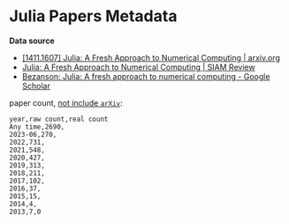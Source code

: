 # Julia Papers Metadata


**Data source**
+ [[1411.1607] Julia: A Fresh Approach to Numerical Computing | arxiv.org](https://arxiv.org/abs/1411.1607)
+ [Julia: A Fresh Approach to Numerical Computing | SIAM Review](https://epubs.siam.org/doi/10.1137/141000671)
+ [Bezanson: Julia: A fresh approach to numerical computing - Google Scholar](https://scholar.google.com/scholar?hl=en&as_sdt=40000005&sciodt=0,22&cites=12373977815425691465)


paper count, [not include `arXiv`][no-arxiv]:
```csv
year,raw count,real count
Any time,2690,
2023-06,270,
2022,731,
2021,548,
2020,427,
2019,313,
2018,211,
2017,102,
2016,37,
2015,15,
2014,4,
2013,7,0
```

[no-arxiv]: https://scholar.google.com/scholar?q=-arXiv&hl=en&as_sdt=0,22&sciodt=0,22&cites=12373977815425691465&scipsc=1
